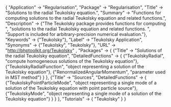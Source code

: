 {
 "Application" -> "Regularisation",
 "Package" -> "Regularisation",
 "Title" -> "Solutions to the radial Teukolsky equation.",
 "Summary" -> 
   "Functions for computing solutions to the radial Teukolsky equation and related functions.",
 "Description" -> 
   {"The Teukolsky package provides functions for computing ",
    "solutions to the radial Teukolsky equation and related functions. ",
    "Support is included for arbitrary-precision numerical evaluation."},
 "Keywords" -> {"Teukolsky"},
 "Label" -> "Teukolsky Application",
 "Synonyms" -> {"Teukolsky", "Teukolsky"},
 "URL" -> "http://bhptoolkit.org/Teukolsky" ,
 "Packages" -> {
   {"Title" -> "Solutions of the radial Teukolsky equation",
    "DetailedFunctions" -> {
      {"TeukolskyRadial", "compute homogeneous solutions of the Teukolsky equation"},
      {"TeukolskyRadialFunction", "object representing a solution of the Teukolsky equation"},
      {"RenormalizedAngularMomentum", "parameter used in MST method"}
    }
   },
   {"Title" -> "Sources",
    "DetailedFunctions" -> {
      {"TeukolskyPointParticleMode", "object representing a single mode of a solution of the Teukolsky equation with point particle source"},
      {"TeukolskyMode", "object representing a single mode of a solution of the Teukolsky equation"}
    }
   }
 },
 "Tutorials" -> {
   "Teukolsky"
 } 
}
